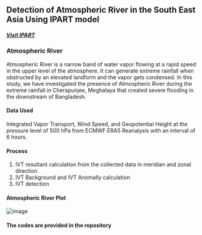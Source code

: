 ## Detection of Atmospheric River in the South East Asia Using IPART model
##### [Visit IPART](https://ipart.readthedocs.io/en/latest/)

### Atmospheric River
Atmospheric River is a narrow band of water vapor flowing at a rapid speed in the upper level of the atmosphere. It can generate extreme rainfall when obstructed by an elevated landform and the vapor gets condensed. In this study, we have investigated the presence of Atmospheric River during the extreme rainfall in Cherapunjee, Meghalaya that created severe flooding in the downstream of Bangladesh. 

#### Data Used
Integrated Vapor Transport, Wind Speed, and Geopotential Height at the pressure level of 500 hPa from ECMWF ERA5 Reanalysis with an interval of 6 hours. 

#### Process
1. IVT resultant calculation from the collected data in meridian and zonal direction
2. IVT Background and IVT Anomally calculation
3. IVT detection 

#### Atmospheric River Plot
![image](https://github.com/ahmedhossain100/Atmospheric-River/assets/72346575/1a697ca9-e967-4bd7-96f3-86ea12593c14)

#### The codes are provided in the repository

